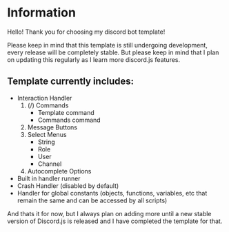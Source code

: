 # Information

Hello! Thank you for choosing my discord bot template!

Please keep in mind that this template is still undergoing development, every release will be completely stable.
But please keep in mind that I plan on updating this regularly as I learn more discord.js features.

## Template currently includes:
* Interaction Handler
  1. (/) Commands
      * Template command
      * Commands command
  3. Message Buttons
  4. Select Menus
      * String
      * Role
      * User
      * Channel
  5. Autocomplete Options
* Built in handler runner
* Crash Handler (disabled by default)
* Handler for global constants (objects, functions, variables, etc that remain the same and can be accessed by all scripts)

And thats it for now, but I always plan on adding more until a new stable version of Discord.js is released and I have completed the template for that.
